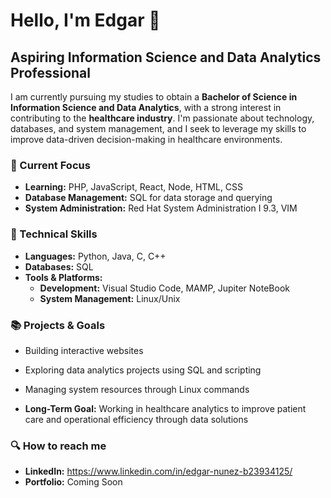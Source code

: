 # Hello, I'm Edgar 👋  
## Aspiring Information Science and Data Analytics Professional  

I am currently pursuing my studies to obtain a **Bachelor of Science in Information Science and Data Analytics**, with a strong interest in contributing to the **healthcare industry**. I'm passionate about technology, databases, and system management, and I seek to leverage my skills to improve data-driven decision-making in healthcare environments.

### 🎯 Current Focus  
- **Learning:** PHP, JavaScript, React, Node, HTML, CSS
- **Database Management:** SQL for data storage and querying  
- **System Administration:** Red Hat System Administration I 9.3, VIM

### 🚀 Technical Skills  
- **Languages:** Python, Java, C, C++
- **Databases:** SQL  
- **Tools & Platforms:**  
  - **Development:** Visual Studio Code, MAMP, Jupiter NoteBook
  - **System Management:** Linux/Unix

### 📚 Projects & Goals  
- Building interactive websites
- Exploring data analytics projects using SQL and scripting  
- Managing system resources through Linux commands
  
- **Long-Term Goal:** Working in healthcare analytics to improve patient care and operational efficiency through data solutions


### 🔍 How to reach me  
- **LinkedIn:** https://www.linkedin.com/in/edgar-nunez-b23934125/
- **Portfolio:** Coming Soon  

